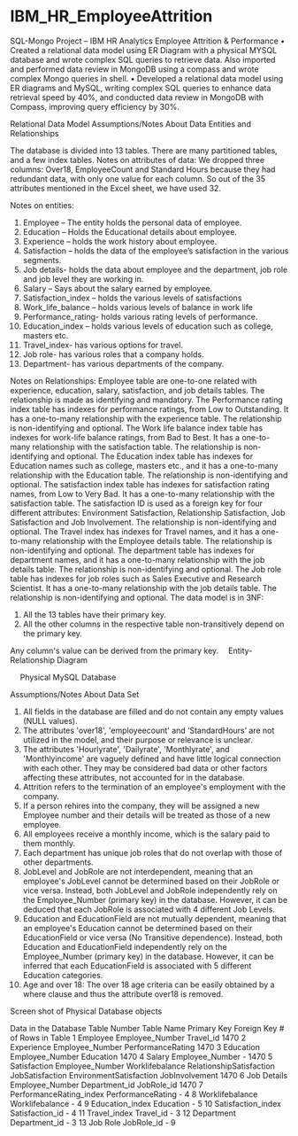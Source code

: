 # IBM_HR_EmployeeAttrition
SQL-Mongo Project – IBM HR Analytics Employee Attrition &amp; Performance
•	Created a relational data model using ER Diagram with a physical MYSQL database and wrote complex SQL queries to retrieve data. Also imported and performed data review in MongoDB using a compass and wrote complex Mongo queries in shell. 
•	Developed a relational data model using ER diagrams and MySQL, writing complex SQL queries to enhance data retrieval speed by 40%, and conducted data review in MongoDB with Compass, improving query efficiency by 30%.

Relational Data Model
Assumptions/Notes About Data Entities and Relationships

The database is divided into 13 tables. There are many partitioned tables, and a few index tables.
Notes on attributes of data:
We dropped three columns: Over18, EmployeeCount and Standard Hours because they had redundant data, with only one value for each column. So out of the 35 attributes mentioned in the Excel sheet, we have used 32.

Notes on entities:
1.	Employee – The entity holds the personal data of employee. 
2.	Education – Holds the Educational details about employee. 
3.	Experience – holds the work history about employee. 
4.	Satisfaction – holds the data of the employee’s satisfaction in the various segments. 
5.	Job details- holds the data about employee and the department, job role and job level they are working in.
6.	Salary – Says about the salary earned by employee. 
7.	Satisfaction_index – holds the various levels of satisfactions 
8.	Work_life_balance – holds various levels of balance in work life
9.	Performance_rating- holds various rating levels of performance.
10.	Education_index – holds various levels of education such as college, masters etc.
11.	Travel_index- has various options for travel.
12.	Job role- has various roles that a company holds.
13.	Department- has various departments of the company.

Notes on Relationships:
Employee table are one-to-one related with experience, education, salary, satisfaction, and job details tables. The relationship is made as identifying and mandatory.
The Performance rating index table has indexes for performance ratings, from Low to Outstanding. It has a one-to-many relationship with the experience table. The relationship is non-identifying and optional.
The Work life balance index table has indexes for work-life balance ratings, from Bad to Best. It has a one-to-many relationship with the satisfaction table. The relationship is non-identifying and optional.
The Education index table has indexes for Education names such as college, masters etc., and it has a one-to-many relationship with the Education table. The relationship is non-identifying and optional.
The satisfaction index table has indexes for satisfaction rating names, from Low to Very Bad. It has a one-to-many relationship with the satisfaction table. The satisfaction ID is used as a foreign key for four different attributes: Environment Satisfaction, Relationship Satisfaction, Job Satisfaction and Job Involvement. The relationship is non-identifying and optional.
The Travel index has indexes for Travel names, and it has a one-to-many relationship with the Employee details table. The relationship is non-identifying and optional.
The department table has indexes for department names, and it has a one-to-many relationship with the job details table. The relationship is non-identifying and optional.
The Job role table has indexes for job roles such as Sales Executive and Research Scientist. It has a one-to-many relationship with the job details table. The relationship is non-identifying and optional.
The data model is in 3NF:
1.	All the 13 tables have their primary key. 
2.	All the other columns in the respective table non-transitively depend on the primary key. 

Any column's value can be derived from the primary key. 
Entity-Relationship Diagram
 



 
Physical MySQL Database

Assumptions/Notes About Data Set
1.	All fields in the database are filled and do not contain any empty values (NULL values).
2.	The attributes 'over18', 'employeecount' and ‘StandardHours’ are not utilized in the model, and their purpose or relevance is unclear.
3.	The attributes 'Hourlyrate', 'Dailyrate', 'Monthlyrate', and 'Monthlyincome' are vaguely defined and have little logical connection with each other. They may be considered bad data or other factors affecting these attributes, not accounted for in the database.
4.	Attrition refers to the termination of an employee's employment with the company.
5.	If a person rehires into the company, they will be assigned a new Employee number and their details will be treated as those of a new employee.
6.	All employees receive a monthly income, which is the salary paid to them monthly.
7.	Each department has unique job roles that do not overlap with those of other departments.
8.	JobLevel and JobRole are not interdependent, meaning that an employee's JobLevel cannot be determined based on their JobRole or vice versa. Instead, both JobLevel and JobRole independently rely on the Employee_Number (primary key) in the database. However, it can be deduced that each JobRole is associated with 4 different Job Levels.
9.	Education and EducationField are not mutually dependent, meaning that an employee's Education cannot be determined based on their EducationField or vice versa (No Transitive dependence). Instead, both Education and EducationField independently rely on the Employee_Number (primary key) in the database. However, it can be inferred that each EducationField is associated with 5 different Education categories.
10.	Age and over 18: The over 18 age criteria can be easily obtained by a where clause and thus the attribute over18 is removed.



Screen shot of Physical Database objects
 

Data in the Database
Table Number	Table Name	Primary Key	Foreign Key	# of Rows in Table
1	Employee	Employee_Number	Travel_id	1470
2	Experience	Employee_Number	PerformanceRating	1470
3	Education	Employee_Number	Education	1470
4	Salary	Employee_Number	-	1470
5	Satisfaction	Employee_Number	Worklifebalance
RelationshipSatisfaction
JobSatisfaction
EnvironmentSatisfaction
JobInvolvement	1470
6	Job Details	Employee_Number	Department_id
JobRole_id	1470
7	PerformanceRating_index	PerformanceRating	-	4
8	Worklifebalance	Worklifebalance	-	4
9	Education_index	Education	-	5
10	Satisfaction_index  	Satisfaction_id	-	4
11	Travel_index	Travel_id	-	3
12	Department	Department_id	-	3
13	Job Role	JobRole_id	-	9

